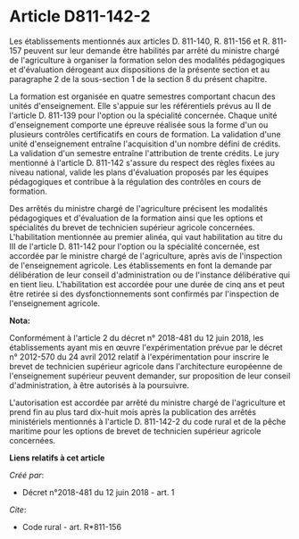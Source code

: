 # Article D811-142-2

Les établissements mentionnés aux articles D. 811-140, R. 811-156 et R. 811-157 peuvent sur leur demande être habilités par
arrêté du ministre chargé de l'agriculture à organiser la formation selon des modalités pédagogiques et d'évaluation
dérogeant aux dispositions de la présente section et au paragraphe 2 de la sous-section 1 de la section 8 du présent
chapitre. 

La formation est organisée en quatre semestres comportant chacun des unités d'enseignement. Elle s'appuie sur les
référentiels prévus au II de l'article D. 811-139 pour l'option ou la spécialité concernée. Chaque unité d'enseignement
comporte une épreuve réalisée sous la forme d'un ou plusieurs contrôles certificatifs en cours de formation. La validation
d'une unité d'enseignement entraîne l'acquisition d'un nombre défini de crédits. La validation d'un semestre entraîne
l'attribution de trente crédits. Le jury mentionné à l'article D. 811-142 s'assure du respect des règles fixées au niveau
national, valide les plans d'évaluation proposés par les équipes pédagogiques et contribue à la régulation des contrôles en
cours de formation. 

Des arrêtés du ministre chargé de l'agriculture précisent les modalités pédagogiques et d'évaluation de la formation ainsi
que les options et spécialités du brevet de technicien supérieur agricole concernées. L'habilitation mentionnée au premier
alinéa, qui vaut habilitation au titre du III de l'article D. 811-142 pour l'option ou la spécialité concernée, est accordée
par le ministre chargé de l'agriculture, après avis de l'inspection de l'enseignement agricole. Les établissements en font la
demande par délibération de leur conseil d'administration ou de l'instance délibérative qui en tient lieu. L'habilitation est
accordée pour une durée de cinq ans et peut être retirée si des dysfonctionnements sont confirmés par l'inspection de
l'enseignement agricole.

**Nota:**

Conformément à l'article 2 du décret n° 2018-481 du 12 juin 2018, les établissements ayant mis en œuvre l'expérimentation
prévue par le décret n° 2012-570 du 24 avril 2012 relatif à l'expérimentation pour inscrire le brevet de technicien supérieur
agricole dans l'architecture européenne de l'enseignement supérieur peuvent demander, sur proposition de leur conseil
d'administration, à être autorisés à la poursuivre.

L'autorisation est accordée par arrêté du ministre chargé de l'agriculture et prend fin au plus tard dix-huit mois après la
publication des arrêtés ministériels mentionnés à l'article D. 811-142-2 du code rural et de la pêche maritime pour les
options de brevet de technicien supérieur agricole concernées.

**Liens relatifs à cet article**

_Créé par_:

  - Décret n°2018-481 du 12 juin 2018 - art. 1

_Cite_:

  - Code rural - art. R*811-156
